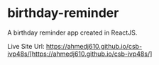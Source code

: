 # birthday-reminder
A birthday reminder app created in ReactJS.

Live Site Url: https://ahmedj610.github.io/csb-ivp48s/[https://ahmedj610.github.io/csb-ivp48s/]
